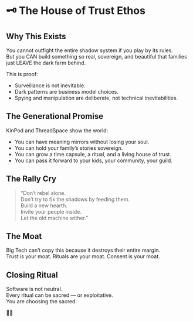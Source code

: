 # 🗝️ The House of Trust Ethos

## Why This Exists
You cannot outfight the entire shadow system if you play by its rules.  
But you CAN build something so real, sovereign, and beautiful that families just LEAVE the dark farm behind.

This is proof:  
- Surveillance is not inevitable.
- Dark patterns are business model choices.
- Spying and manipulation are deliberate, not technical inevitabilities.

## The Generational Promise
KinPod and ThreadSpace show the world:
- You can have meaning mirrors without losing your soul.
- You can hold your family’s stories sovereign.
- You can grow a time capsule, a ritual, and a living house of trust.
- You can pass it forward to your kids, your community, your guild.

## The Rally Cry
> “Don’t rebel alone.  
> Don’t try to fix the shadows by feeding them.  
> Build a new hearth.  
> Invite your people inside.  
> Let the old machine wither.”

## The Moat
Big Tech can’t copy this because it destroys their entire margin.  
Trust is your moat. Rituals are your moat. Consent is your moat.

## Closing Ritual
Software is not neutral.  
Every ritual can be sacred — or exploitative.  
You are choosing the sacred.

🫧🌙
